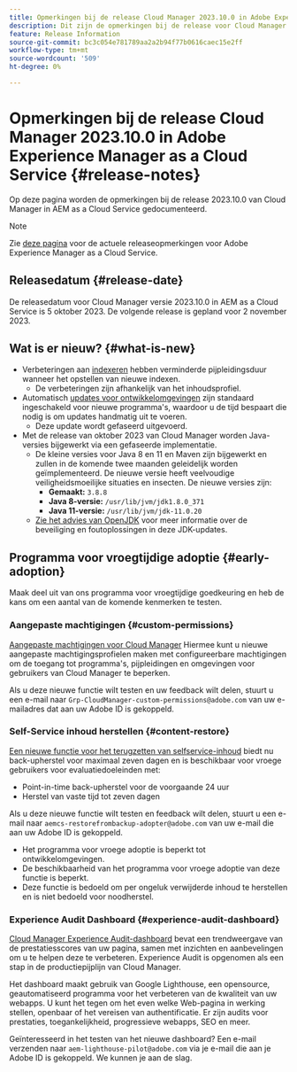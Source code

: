 ```yaml
---
title: Opmerkingen bij de release Cloud Manager 2023.10.0 in Adobe Experience Manager as a Cloud Service
description: Dit zijn de opmerkingen bij de release voor Cloud Manager 2023.10.0 in AEM as a Cloud Service.
feature: Release Information
source-git-commit: bc3c054e781789aa2a2b94f77b0616caec15e2ff
workflow-type: tm+mt
source-wordcount: '509'
ht-degree: 0%

---
```



# Opmerkingen bij de release Cloud Manager 2023.10.0 in Adobe Experience Manager as a Cloud Service {#release-notes}

Op deze pagina worden de opmerkingen bij de release 2023.10.0 van Cloud Manager in AEM as a Cloud Service gedocumenteerd.

>[!NOTE]
>
>Zie [deze pagina](/help/release-notes/release-notes-cloud/release-notes-current.md) voor de actuele releaseopmerkingen voor Adobe Experience Manager as a Cloud Service.

## Releasedatum {#release-date}

De releasedatum voor Cloud Manager versie 2023.10.0 in AEM as a Cloud Service is 5 oktober 2023. De volgende release is gepland voor 2 november 2023.

## Wat is er nieuw? {#what-is-new}

* Verbeteringen aan [indexeren](/help/operations/indexing.md) hebben verminderde pijpleidingsduur wanneer het opstellen van nieuwe indexen.
   * De verbeteringen zijn afhankelijk van het inhoudsprofiel.
* Automatisch [updates voor ontwikkelomgevingen](/help/implementing/cloud-manager/manage-environments.md#updating-environments) zijn standaard ingeschakeld voor nieuwe programma&#39;s, waardoor u de tijd bespaart die nodig is om updates handmatig uit te voeren.
   * Deze update wordt gefaseerd uitgevoerd.
* Met de release van oktober 2023 van Cloud Manager worden Java-versies bijgewerkt via een gefaseerde implementatie.
   * De kleine versies voor Java 8 en 11 en Maven zijn bijgewerkt en zullen in de komende twee maanden geleidelijk worden geïmplementeerd. De nieuwe versie heeft veelvoudige veiligheidsmoeilijke situaties en insecten. De nieuwe versies zijn:
      * **Gemaakt:** `3.8.8`
      * **Java 8-versie:** `/usr/lib/jvm/jdk1.8.0_371`
      * **Java 11-versie:** `/usr/lib/jvm/jdk-11.0.20`
   * [Zie het advies van OpenJDK](https://openjdk.org/groups/vulnerability/advisories/) voor meer informatie over de beveiliging en foutoplossingen in deze JDK-updates.

## Programma voor vroegtijdige adoptie {#early-adoption}

Maak deel uit van ons programma voor vroegtijdige goedkeuring en heb de kans om een aantal van de komende kenmerken te testen.

### Aangepaste machtigingen {#custom-permissions}

[Aangepaste machtigingen voor Cloud Manager](/help/implementing/cloud-manager/custom-permissions.md) Hiermee kunt u nieuwe aangepaste machtigingsprofielen maken met configureerbare machtigingen om de toegang tot programma&#39;s, pijpleidingen en omgevingen voor gebruikers van Cloud Manager te beperken.

Als u deze nieuwe functie wilt testen en uw feedback wilt delen, stuurt u een e-mail naar `Grp-CloudManager-custom-permissions@adobe.com` van uw e-mailadres dat aan uw Adobe ID is gekoppeld.

### Self-Service inhoud herstellen {#content-restore}

[Een nieuwe functie voor het terugzetten van selfservice-inhoud](/help/operations/restore.md) biedt nu back-upherstel voor maximaal zeven dagen en is beschikbaar voor vroege gebruikers voor evaluatiedoeleinden met:

* Point-in-time back-upherstel voor de voorgaande 24 uur
* Herstel van vaste tijd tot zeven dagen

Als u deze nieuwe functie wilt testen en feedback wilt delen, stuurt u een e-mail naar `aemcs-restorefrombackup-adopter@adobe.com` van uw e-mail die aan uw Adobe ID is gekoppeld.

* Het programma voor vroege adoptie is beperkt tot ontwikkelomgevingen.
* De beschikbaarheid van het programma voor vroege adoptie van deze functie is beperkt.
* Deze functie is bedoeld om per ongeluk verwijderde inhoud te herstellen en is niet bedoeld voor noodherstel.

### Experience Audit Dashboard {#experience-audit-dashboard}

[Cloud Manager Experience Audit-dashboard](/help/implementing/cloud-manager/experience-audit-dashboard.md) bevat een trendweergave van de prestatiesscores van uw pagina, samen met inzichten en aanbevelingen om u te helpen deze te verbeteren. Experience Audit is opgenomen als een stap in de productiepijplijn van Cloud Manager.

Het dashboard maakt gebruik van Google Lighthouse, een opensource, geautomatiseerd programma voor het verbeteren van de kwaliteit van uw webapps. U kunt het tegen om het even welke Web-pagina in werking stellen, openbaar of het vereisen van authentificatie. Er zijn audits voor prestaties, toegankelijkheid, progressieve webapps, SEO en meer.

Geïnteresseerd in het testen van het nieuwe dashboard? Een e-mail verzenden naar `aem-lighthouse-pilot@adobe.com` via je e-mail die aan je Adobe ID is gekoppeld. We kunnen je aan de slag.
